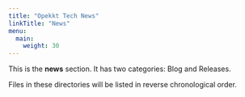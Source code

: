 ```yaml
---
title: "Opekkt Tech News"
linkTitle: "News"
menu:
  main:
    weight: 30
---
```



This is the **news** section. It has two categories: Blog and Releases.

Files in these directories will be listed in reverse chronological order.
